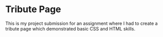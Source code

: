 # Tribute Page



This is my project submission for an assignment where I had to create a tribute page which demonstrated basic CSS and HTML skills.
